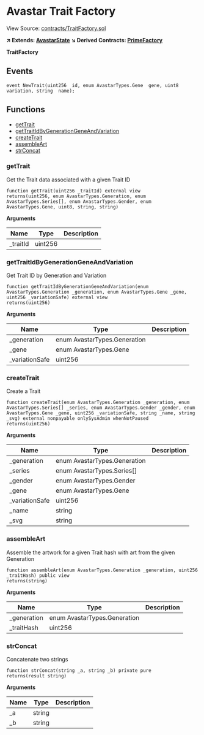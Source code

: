 # Avastar Trait Factory

View Source: [contracts/TraitFactory.sol](contracts/TraitFactory.sol)

**↗ Extends: [AvastarState](AvastarState.md)**
**↘ Derived Contracts: [PrimeFactory](PrimeFactory.md)**

**TraitFactory**

## Events

```solidity
event NewTrait(uint256  id, enum AvastarTypes.Gene  gene, uint8  variation, string  name);
```

## Functions

- [getTrait](#gettrait)
- [getTraitIdByGenerationGeneAndVariation](#gettraitidbygenerationgeneandvariation)
- [createTrait](#createtrait)
- [assembleArt](#assembleart)
- [strConcat](#strconcat)

### getTrait

Get the Trait data associated with a given Trait ID

```solidity
function getTrait(uint256 _traitId) external view
returns(uint256, enum AvastarTypes.Generation, enum AvastarTypes.Series[], enum AvastarTypes.Gender, enum AvastarTypes.Gene, uint8, string, string)
```

**Arguments**

| Name        | Type           | Description  |
| ------------- |------------- | -----|
| _traitId | uint256 |  | 

### getTraitIdByGenerationGeneAndVariation

Get Trait ID by Generation and Variation

```solidity
function getTraitIdByGenerationGeneAndVariation(enum AvastarTypes.Generation _generation, enum AvastarTypes.Gene _gene, uint256 _variationSafe) external view
returns(uint256)
```

**Arguments**

| Name        | Type           | Description  |
| ------------- |------------- | -----|
| _generation | enum AvastarTypes.Generation |  | 
| _gene | enum AvastarTypes.Gene |  | 
| _variationSafe | uint256 |  | 

### createTrait

Create a Trait

```solidity
function createTrait(enum AvastarTypes.Generation _generation, enum AvastarTypes.Series[] _series, enum AvastarTypes.Gender _gender, enum AvastarTypes.Gene _gene, uint256 _variationSafe, string _name, string _svg) external nonpayable onlySysAdmin whenNotPaused 
returns(uint256)
```

**Arguments**

| Name        | Type           | Description  |
| ------------- |------------- | -----|
| _generation | enum AvastarTypes.Generation |  | 
| _series | enum AvastarTypes.Series[] |  | 
| _gender | enum AvastarTypes.Gender |  | 
| _gene | enum AvastarTypes.Gene |  | 
| _variationSafe | uint256 |  | 
| _name | string |  | 
| _svg | string |  | 

### assembleArt

Assemble the artwork for a given Trait hash with art from the given Generation

```solidity
function assembleArt(enum AvastarTypes.Generation _generation, uint256 _traitHash) public view
returns(string)
```

**Arguments**

| Name        | Type           | Description  |
| ------------- |------------- | -----|
| _generation | enum AvastarTypes.Generation |  | 
| _traitHash | uint256 |  | 

### strConcat

Concatenate two strings

```solidity
function strConcat(string _a, string _b) private pure
returns(result string)
```

**Arguments**

| Name        | Type           | Description  |
| ------------- |------------- | -----|
| _a | string |  | 
| _b | string |  | 


